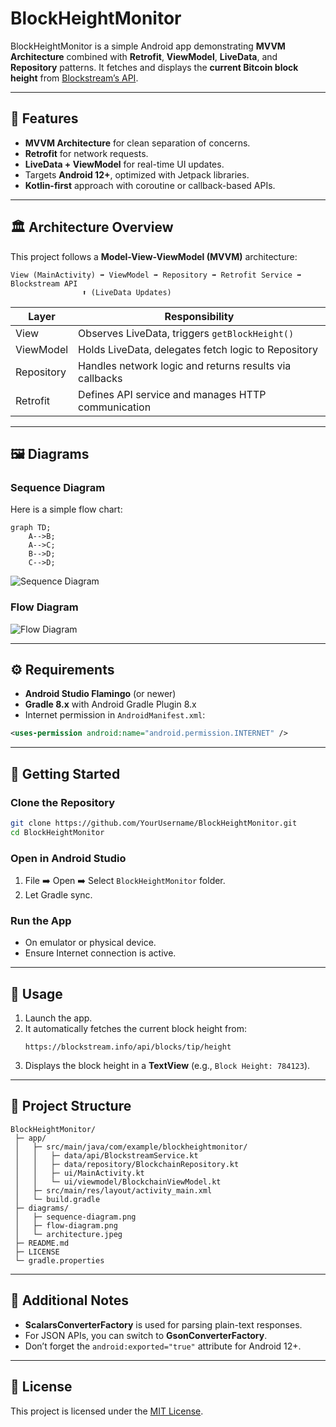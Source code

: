 
# BlockHeightMonitor

BlockHeightMonitor is a simple Android app demonstrating **MVVM Architecture** combined with **Retrofit**, **ViewModel**, **LiveData**, and **Repository** patterns. It fetches and displays the **current Bitcoin block height** from [Blockstream’s API](https://blockstream.info/).

---

## 📱 Features
- **MVVM Architecture** for clean separation of concerns.
- **Retrofit** for network requests.
- **LiveData + ViewModel** for real-time UI updates.
- Targets **Android 12+**, optimized with Jetpack libraries.
- **Kotlin-first** approach with coroutine or callback-based APIs.

---

## 🏛️ Architecture Overview

This project follows a **Model-View-ViewModel (MVVM)** architecture:

```
View (MainActivity) ➡️ ViewModel ➡️ Repository ➡️ Retrofit Service ➡️ Blockstream API
                ⬆️ (LiveData Updates)
```

| Layer         | Responsibility                                           |
| ------------- | -------------------------------------------------------- |
| View          | Observes LiveData, triggers `getBlockHeight()`           |
| ViewModel     | Holds LiveData, delegates fetch logic to Repository      |
| Repository    | Handles network logic and returns results via callbacks  |
| Retrofit      | Defines API service and manages HTTP communication       |

---

## 🖼️ Diagrams

### Sequence Diagram
Here is a simple flow chart:

```mermaid
graph TD;
    A-->B;
    A-->C;
    B-->D;
    C-->D;
```
![Sequence Diagram](https://raw.githubusercontent.com/Ventapa/BlockHeightMonitor/diagrams/sequence-diagram.png)

### Flow Diagram
![Flow Diagram](https://raw.githubusercontent.com/Ventapa/BlockHeightMonitor/diagrams/sequence-diagram-2.png)


---

## ⚙️ Requirements
- **Android Studio Flamingo** (or newer)
- **Gradle 8.x** with Android Gradle Plugin 8.x
- Internet permission in `AndroidManifest.xml`:
```xml
<uses-permission android:name="android.permission.INTERNET" />
```

---

## 🚀 Getting Started

### Clone the Repository
```bash
git clone https://github.com/YourUsername/BlockHeightMonitor.git
cd BlockHeightMonitor
```

### Open in Android Studio
1. File ➡️ Open ➡️ Select `BlockHeightMonitor` folder.
2. Let Gradle sync.

### Run the App
- On emulator or physical device.
- Ensure Internet connection is active.

---

## 📲 Usage
1. Launch the app.
2. It automatically fetches the current block height from:
   ```
   https://blockstream.info/api/blocks/tip/height
   ```
3. Displays the block height in a **TextView** (e.g., `Block Height: 784123`).

---

## 📂 Project Structure

```
BlockHeightMonitor/
 ├─ app/
 │   ├─ src/main/java/com/example/blockheightmonitor/
 │   │   ├─ data/api/BlockstreamService.kt
 │   │   ├─ data/repository/BlockchainRepository.kt
 │   │   ├─ ui/MainActivity.kt
 │   │   └─ ui/viewmodel/BlockchainViewModel.kt
 │   ├─ src/main/res/layout/activity_main.xml
 │   └─ build.gradle
 ├─ diagrams/
 │   ├─ sequence-diagram.png
 │   ├─ flow-diagram.png
 │   └─ architecture.jpeg
 ├─ README.md
 ├─ LICENSE
 └─ gradle.properties
```

---

## 📖 Additional Notes
- **ScalarsConverterFactory** is used for parsing plain-text responses.
- For JSON APIs, you can switch to **GsonConverterFactory**.
- Don’t forget the `android:exported="true"` attribute for Android 12+.

---

## 📝 License
This project is licensed under the [MIT License](LICENSE).
